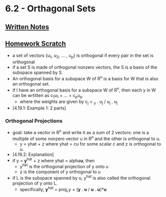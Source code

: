 # 6.2 - Orthagonal Sets
## [Written Notes](https://drive.google.com/open?id=1RMwQqd0cP4pKytE7muzTxteCEQJ84hLQ)
## [Homework Scratch](https://drive.google.com/open?id=10WtP1CrHOnfu8G6SUo4AJT6zzj37WX_G)
* a set of vectors {u<sub>1</sub>, u<sub>2</sub>, ... , u<sub>p</sub>} is orthogonal if every pair in the set is orthogonal
* if a set S is made of orthogonal nonzero vectors, the S is a basis of the subspace spanned by S.
* An orthogonal basis for a subspace W of R<sup>n</sup> is a basis for W that is also an orthogonal set.
* if I have an orthogonal basis for a subspace W of R<sup>n</sup>, then each y in W can be wrtitten as c<sub>1</sub>u<sub>1</sub> + ... + c<sub>p</sub>u<sub>p</sub>
  * where the weights are given by c<sub>j</sub> = <sub>y</sub> . u<sub>j</sub> / u<sub>j</sub> . u<sub>j</sub>
* [4.19.1: Example 1: 2 parts]
### Orthogonal Projections
* goal: take a vector in R<sup>n</sup> and write it as a sum of 2 vectors: one is a multiple of some nonzero vector u in R<sup>n</sup> and the other is orthogonal to u.
  * y = yhat + z where yhat = cu for some scalar c and z is orthogonal to u.
* [4.19.2: Explanation]
* if y = <b>y</b><sup>hat</sup> + z where yhat = alpha<b>u</b>, then
  * y<sup>hat</sup> is the orthogonal projection of y onto u
  * z is the component of y orthogonal to u
* if L is the subspace spanned by u, y<sup>hat</sup> is also called the orthogonal projection of y onto L.
  * specifically, <b>y</b><sup>hat</sup> = proj<sub>L</sub>y = (__y__ . __u__ / __u__ . __u__)*__u__
